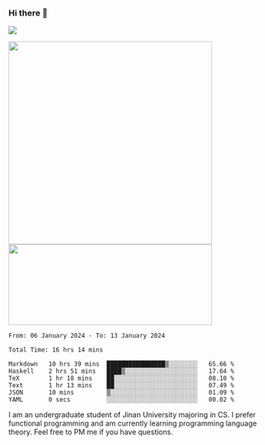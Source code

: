 ### Hi there 👋

<!--
**pe200012/pe200012** is a ✨ _special_ ✨ repository because its `README.md` (this file) appears on your GitHub profile.

Here are some ideas to get you started:

- 🔭 I’m currently working on ...
- 🌱 I’m currently learning ...
- 👯 I’m looking to collaborate on ...
- 🤔 I’m looking for help with ...
- 💬 Ask me about ...
- 📫 How to reach me: ...
- 😄 Pronouns: ...
- ⚡ Fun fact: ...
-->
![](https://www.codewars.com/users/pe200012/badges/large)
<p>
    <img width="400em" src="https://github-readme-stats-git-masterrstaa-rickstaa.vercel.app/api?username=pe200012&show_icons=true&icon_color=f44336&title_color=757de8&rank_icon=github">
    <img width="400em" height="159em" src="https://github-readme-stats-git-masterrstaa-rickstaa.vercel.app/api/top-langs/?username=pe200012&hide=html,cmake,css&title_color=757de8&layout=compact">
</p>

<!--START_SECTION:waka-->

```all_time
From: 06 January 2024 - To: 13 January 2024

Total Time: 16 hrs 14 mins

Markdown   10 hrs 39 mins  ████████████████▒░░░░░░░░   65.66 %
Haskell    2 hrs 51 mins   ████▒░░░░░░░░░░░░░░░░░░░░   17.64 %
TeX        1 hr 18 mins    ██░░░░░░░░░░░░░░░░░░░░░░░   08.10 %
Text       1 hr 13 mins    ██░░░░░░░░░░░░░░░░░░░░░░░   07.49 %
JSON       10 mins         ▒░░░░░░░░░░░░░░░░░░░░░░░░   01.09 %
YAML       0 secs          ░░░░░░░░░░░░░░░░░░░░░░░░░   00.02 %
```

<!--END_SECTION:waka-->

I am an undergraduate student of Jinan University majoring in CS. I prefer functional programming and am currently learning programming language theory. Feel free to PM me if you have questions.
